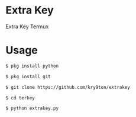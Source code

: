 # Extra Key
Extra Key Termux

# Usage
```bash
$ pkg install python
```
```bash
$ pkg install git
```
```bash
$ git clone https://github.com/kry9ton/extrakey
```
```bash
$ cd terkey
```
```bash
$ python extrakey.py
```
